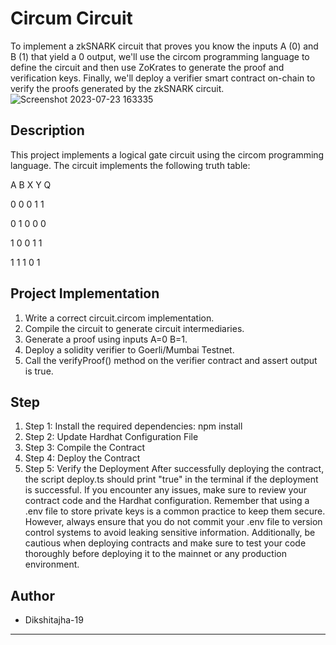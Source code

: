 # Circum Circuit
To implement a zkSNARK circuit that proves you know the inputs A (0) and B (1) that yield a 0 output, we'll use the circom programming language to define the circuit and then use ZoKrates to generate the proof and verification keys. Finally, we'll deploy a verifier smart contract on-chain to verify the proofs generated by the zkSNARK circuit.
![Screenshot 2023-07-23 163335](https://github.com/ursprash/zkSnark/assets/111697531/bba84173-4412-47b9-ab12-a5f9da841bd8)

## Description
This project implements a logical gate circuit using the circom programming language. The circuit implements the following truth table:

A B X Y Q

0 0 0 1 1

0 1 0 0 0

1 0 0 1 1

1 1 1 0 1

## Project Implementation
1. Write a correct circuit.circom implementation.
2. Compile the circuit to generate circuit intermediaries.
3. Generate a proof using inputs A=0 B=1.
4. Deploy a solidity verifier to Goerli/Mumbai Testnet.
5. Call the verifyProof() method on the verifier contract and assert output is true.

## Step 
1. Step 1: Install the required dependencies: npm install
2. Step 2: Update Hardhat Configuration File
3. Step 3: Compile the Contract
4. Step 4: Deploy the Contract
5. Step 5: Verify the Deployment
After successfully deploying the contract, the script deploy.ts should print "true" in the terminal if the deployment is successful. If you encounter any issues, make sure to review your contract code and the Hardhat configuration.
Remember that using a .env file to store private keys is a common practice to keep them secure. However, always ensure that you do not commit your .env file to version control systems to avoid leaking sensitive information. Additionally, be cautious when deploying contracts and make sure to test your code thoroughly before deploying it to the mainnet or any production environment.

## Author
- Dikshitajha-19
- - -
